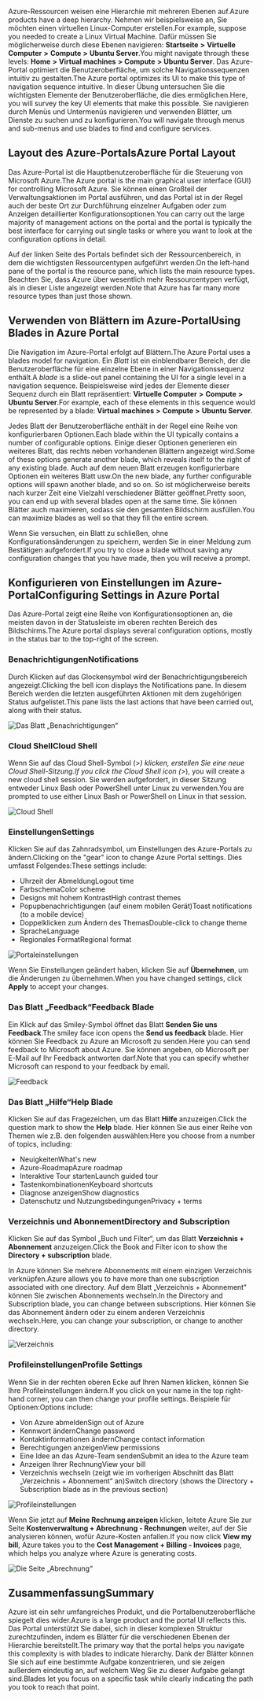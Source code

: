 <span data-ttu-id="0d65e-101">Azure-Ressourcen weisen eine Hierarchie mit mehreren Ebenen auf.</span><span class="sxs-lookup"><span data-stu-id="0d65e-101">Azure products have a deep hierarchy.</span></span> <span data-ttu-id="0d65e-102">Nehmen wir beispielsweise an, Sie möchten einen virtuellen Linux-Computer erstellen.</span><span class="sxs-lookup"><span data-stu-id="0d65e-102">For example, suppose you needed to create a Linux Virtual Machine.</span></span> <span data-ttu-id="0d65e-103">Dafür müssen Sie möglicherweise durch diese Ebenen navigieren: **Startseite** **>** **Virtuelle Computer** **>** **Compute** **>** **Ubuntu Server**.</span><span class="sxs-lookup"><span data-stu-id="0d65e-103">You might navigate through these levels: **Home** **>** **Virtual machines** **>** **Compute** **>** **Ubuntu Server**.</span></span> <span data-ttu-id="0d65e-104">Das Azure-Portal optimiert die Benutzeroberfläche, um solche Navigationssequenzen intuitiv zu gestalten.</span><span class="sxs-lookup"><span data-stu-id="0d65e-104">The Azure portal optimizes its UI to make this type of navigation sequence intuitive.</span></span> <span data-ttu-id="0d65e-105">In dieser Übung untersuchen Sie die wichtigsten Elemente der Benutzeroberfläche, die dies ermöglichen.</span><span class="sxs-lookup"><span data-stu-id="0d65e-105">Here, you will survey the key UI elements that make this possible.</span></span> <span data-ttu-id="0d65e-106">Sie navigieren durch Menüs und Untermenüs navigieren und verwenden Blätter, um Dienste zu suchen und zu konfigurieren.</span><span class="sxs-lookup"><span data-stu-id="0d65e-106">You will navigate through menus and sub-menus and use blades to find and configure services.</span></span>

## <a name="azure-portal-layout"></a><span data-ttu-id="0d65e-107">Layout des Azure-Portals</span><span class="sxs-lookup"><span data-stu-id="0d65e-107">Azure Portal Layout</span></span>

<span data-ttu-id="0d65e-108">Das Azure-Portal ist die Hauptbenutzeroberfläche für die Steuerung von Microsoft Azure.</span><span class="sxs-lookup"><span data-stu-id="0d65e-108">The Azure portal is the main graphical user interface (GUI) for controlling Microsoft Azure.</span></span> <span data-ttu-id="0d65e-109">Sie können einen Großteil der Verwaltungsaktionen im Portal ausführen, und das Portal ist in der Regel auch der beste Ort zur Durchführung einzelner Aufgaben oder zum Anzeigen detaillierter Konfigurationsoptionen.</span><span class="sxs-lookup"><span data-stu-id="0d65e-109">You can carry out the large majority of management actions on the portal and the portal is typically the best interface for carrying out single tasks or where you want to look at the configuration options in detail.</span></span>

<span data-ttu-id="0d65e-110">Auf der linken Seite des Portals befindet sich der Ressourcenbereich, in dem die wichtigsten Ressourcentypen aufgeführt werden.</span><span class="sxs-lookup"><span data-stu-id="0d65e-110">On the left-hand pane of the portal is the resource pane, which lists the main resource types.</span></span> <span data-ttu-id="0d65e-111">Beachten Sie, dass Azure über wesentlich mehr Ressourcentypen verfügt, als in dieser Liste angezeigt werden.</span><span class="sxs-lookup"><span data-stu-id="0d65e-111">Note that Azure has far many more resource types than just those shown.</span></span>

## <a name="using-blades-in-azure-portal"></a><span data-ttu-id="0d65e-112">Verwenden von Blättern im Azure-Portal</span><span class="sxs-lookup"><span data-stu-id="0d65e-112">Using Blades in Azure Portal</span></span>

<span data-ttu-id="0d65e-113">Die Navigation im Azure-Portal erfolgt auf Blättern.</span><span class="sxs-lookup"><span data-stu-id="0d65e-113">The Azure Portal uses a blades model for navigation.</span></span> <span data-ttu-id="0d65e-114">Ein _Blatt_ ist ein einblendbarer Bereich, der die Benutzeroberfläche für eine einzelne Ebene in einer Navigationssequenz enthält.</span><span class="sxs-lookup"><span data-stu-id="0d65e-114">A _blade_ is a slide-out panel containing the UI for a single level in a navigation sequence.</span></span> <span data-ttu-id="0d65e-115">Beispielsweise wird jedes der Elemente dieser Sequenz durch ein Blatt repräsentiert: **Virtuelle Computer** **>** **Compute** **>** **Ubuntu Server**.</span><span class="sxs-lookup"><span data-stu-id="0d65e-115">For example, each of these elements in this sequence would be represented by a blade: **Virtual machines** **>** **Compute** **>** **Ubuntu Server**.</span></span>

<span data-ttu-id="0d65e-116">Jedes Blatt der Benutzeroberfläche enthält in der Regel eine Reihe von konfigurierbaren Optionen.</span><span class="sxs-lookup"><span data-stu-id="0d65e-116">Each blade within the UI typically contains a number of configurable options.</span></span> <span data-ttu-id="0d65e-117">Einige dieser Optionen generieren ein weiteres Blatt, das rechts neben vorhandenen Blättern angezeigt wird.</span><span class="sxs-lookup"><span data-stu-id="0d65e-117">Some of these options generate another blade, which reveals itself to the right of any existing blade.</span></span> <span data-ttu-id="0d65e-118">Auch auf dem neuen Blatt erzeugen konfigurierbare Optionen ein weiteres Blatt usw.</span><span class="sxs-lookup"><span data-stu-id="0d65e-118">On the new blade, any further configurable options will spawn another blade, and so on.</span></span> <span data-ttu-id="0d65e-119">So ist möglicherweise bereits nach kurzer Zeit eine Vielzahl verschiedener Blätter geöffnet.</span><span class="sxs-lookup"><span data-stu-id="0d65e-119">Pretty soon, you can end up with several blades open at the same time.</span></span> <span data-ttu-id="0d65e-120">Sie können Blätter auch maximieren, sodass sie den gesamten Bildschirm ausfüllen.</span><span class="sxs-lookup"><span data-stu-id="0d65e-120">You can maximize blades as well so that they fill the entire screen.</span></span>

<span data-ttu-id="0d65e-121">Wenn Sie versuchen, ein Blatt zu schließen, ohne Konfigurationsänderungen zu speichern, werden Sie in einer Meldung zum Bestätigen aufgefordert.</span><span class="sxs-lookup"><span data-stu-id="0d65e-121">If you try to close a blade without saving any configuration changes that you have made, then you will receive a prompt.</span></span>

## <a name="configuring-settings-in-azure-portal"></a><span data-ttu-id="0d65e-122">Konfigurieren von Einstellungen im Azure-Portal</span><span class="sxs-lookup"><span data-stu-id="0d65e-122">Configuring Settings in Azure Portal</span></span>

<span data-ttu-id="0d65e-123">Das Azure-Portal zeigt eine Reihe von Konfigurationsoptionen an, die meisten davon in der Statusleiste im oberen rechten Bereich des Bildschirms.</span><span class="sxs-lookup"><span data-stu-id="0d65e-123">The Azure portal displays several configuration options, mostly in the status bar to the top-right of the screen.</span></span>

### <a name="notifications"></a><span data-ttu-id="0d65e-124">Benachrichtigungen</span><span class="sxs-lookup"><span data-stu-id="0d65e-124">Notifications</span></span>

<span data-ttu-id="0d65e-125">Durch Klicken auf das Glockensymbol wird der Benachrichtigungsbereich angezeigt.</span><span class="sxs-lookup"><span data-stu-id="0d65e-125">Clicking the bell icon displays the Notifications pane.</span></span> <span data-ttu-id="0d65e-126">In diesem Bereich werden die letzten ausgeführten Aktionen mit dem zugehörigen Status aufgelistet.</span><span class="sxs-lookup"><span data-stu-id="0d65e-126">This pane lists the last actions that have been carried out, along with their status.</span></span>

![Das Blatt „Benachrichtigungen“](../images/2-notifications-blade.PNG)

### <a name="cloud-shell"></a><span data-ttu-id="0d65e-128">Cloud Shell</span><span class="sxs-lookup"><span data-stu-id="0d65e-128">Cloud Shell</span></span>

<span data-ttu-id="0d65e-129">Wenn Sie auf das Cloud Shell-Symbol (>_) klicken, erstellen Sie eine neue Cloud Shell-Sitzung.</span><span class="sxs-lookup"><span data-stu-id="0d65e-129">If you click the Cloud Shell icon (>_), you will create a new cloud shell session.</span></span> <span data-ttu-id="0d65e-130">Sie werden aufgefordert, in dieser Sitzung entweder Linux Bash oder PowerShell unter Linux zu verwenden.</span><span class="sxs-lookup"><span data-stu-id="0d65e-130">You are prompted to use either Linux Bash or PowerShell on Linux in that session.</span></span>

![Cloud Shell](../images/2-choose-shell.PNG)

### <a name="settings"></a><span data-ttu-id="0d65e-132">Einstellungen</span><span class="sxs-lookup"><span data-stu-id="0d65e-132">Settings</span></span>

<span data-ttu-id="0d65e-133">Klicken Sie auf das Zahnradsymbol, um Einstellungen des Azure-Portals zu ändern.</span><span class="sxs-lookup"><span data-stu-id="0d65e-133">Clicking on the "gear" icon to change Azure Portal settings.</span></span> <span data-ttu-id="0d65e-134">Dies umfasst Folgendes:</span><span class="sxs-lookup"><span data-stu-id="0d65e-134">These settings include:</span></span>

* <span data-ttu-id="0d65e-135">Uhrzeit der Abmeldung</span><span class="sxs-lookup"><span data-stu-id="0d65e-135">Logout time</span></span>
* <span data-ttu-id="0d65e-136">Farbschema</span><span class="sxs-lookup"><span data-stu-id="0d65e-136">Color scheme</span></span>
* <span data-ttu-id="0d65e-137">Designs mit hohem Kontrast</span><span class="sxs-lookup"><span data-stu-id="0d65e-137">High contrast themes</span></span>
* <span data-ttu-id="0d65e-138">Popupbenachrichtigungen (auf einem mobilen Gerät)</span><span class="sxs-lookup"><span data-stu-id="0d65e-138">Toast notifications (to a mobile device)</span></span>
* <span data-ttu-id="0d65e-139">Doppelklicken zum Ändern des Themas</span><span class="sxs-lookup"><span data-stu-id="0d65e-139">Double-click to change theme</span></span>
* <span data-ttu-id="0d65e-140">Sprache</span><span class="sxs-lookup"><span data-stu-id="0d65e-140">Language</span></span>
* <span data-ttu-id="0d65e-141">Regionales Format</span><span class="sxs-lookup"><span data-stu-id="0d65e-141">Regional format</span></span>

![Portaleinstellungen](../images/2-settings-blade.PNG)

<span data-ttu-id="0d65e-143">Wenn Sie Einstellungen geändert haben, klicken Sie auf **Übernehmen**, um die Änderungen zu übernehmen.</span><span class="sxs-lookup"><span data-stu-id="0d65e-143">When you have changed settings, click **Apply** to accept your changes.</span></span>

### <a name="feedback-blade"></a><span data-ttu-id="0d65e-144">Das Blatt „Feedback“</span><span class="sxs-lookup"><span data-stu-id="0d65e-144">Feedback Blade</span></span>

<span data-ttu-id="0d65e-145">Ein Klick auf das Smiley-Symbol öffnet das Blatt **Senden Sie uns Feedback**.</span><span class="sxs-lookup"><span data-stu-id="0d65e-145">The smiley face icon opens the **Send us feedback** blade.</span></span> <span data-ttu-id="0d65e-146">Hier können Sie Feedback zu Azure an Microsoft zu senden.</span><span class="sxs-lookup"><span data-stu-id="0d65e-146">Here you can send feedback to Microsoft about Azure.</span></span> <span data-ttu-id="0d65e-147">Sie können angeben, ob Microsoft per E-Mail auf Ihr Feedback antworten darf.</span><span class="sxs-lookup"><span data-stu-id="0d65e-147">Note that you can specify whether Microsoft can respond to your feedback by email.</span></span>

![Feedback](../images/2-feedback-blade.PNG)

### <a name="help-blade"></a><span data-ttu-id="0d65e-149">Das Blatt „Hilfe“</span><span class="sxs-lookup"><span data-stu-id="0d65e-149">Help Blade</span></span>

<span data-ttu-id="0d65e-150">Klicken Sie auf das Fragezeichen, um das Blatt **Hilfe** anzuzeigen.</span><span class="sxs-lookup"><span data-stu-id="0d65e-150">Click the question mark to show the **Help** blade.</span></span> <span data-ttu-id="0d65e-151">Hier können Sie aus einer Reihe von Themen wie z.B. den folgenden auswählen:</span><span class="sxs-lookup"><span data-stu-id="0d65e-151">Here you choose from a number of topics, including:</span></span>

* <span data-ttu-id="0d65e-152">Neuigkeiten</span><span class="sxs-lookup"><span data-stu-id="0d65e-152">What's new</span></span>
* <span data-ttu-id="0d65e-153">Azure-Roadmap</span><span class="sxs-lookup"><span data-stu-id="0d65e-153">Azure roadmap</span></span>
* <span data-ttu-id="0d65e-154">Interaktive Tour starten</span><span class="sxs-lookup"><span data-stu-id="0d65e-154">Launch guided tour</span></span>
* <span data-ttu-id="0d65e-155">Tastenkombinationen</span><span class="sxs-lookup"><span data-stu-id="0d65e-155">Keyboard shortcuts</span></span>
* <span data-ttu-id="0d65e-156">Diagnose anzeigen</span><span class="sxs-lookup"><span data-stu-id="0d65e-156">Show diagnostics</span></span>
* <span data-ttu-id="0d65e-157">Datenschutz und Nutzungsbedingungen</span><span class="sxs-lookup"><span data-stu-id="0d65e-157">Privacy + terms</span></span>

### <a name="directory-and-subscription"></a><span data-ttu-id="0d65e-158">Verzeichnis und Abonnement</span><span class="sxs-lookup"><span data-stu-id="0d65e-158">Directory and Subscription</span></span>

<span data-ttu-id="0d65e-159">Klicken Sie auf das Symbol „Buch und Filter“, um das Blatt **Verzeichnis + Abonnement** anzuzeigen.</span><span class="sxs-lookup"><span data-stu-id="0d65e-159">Click the Book and Filter icon to show the **Directory + subscription** blade.</span></span>

<span data-ttu-id="0d65e-160">In Azure können Sie mehrere Abonnements mit einem einzigen Verzeichnis verknüpfen.</span><span class="sxs-lookup"><span data-stu-id="0d65e-160">Azure allows you to have more than one subscription associated with one directory.</span></span> <span data-ttu-id="0d65e-161">Auf dem Blatt „Verzeichnis + Abonnement“ können Sie zwischen Abonnements wechseln.</span><span class="sxs-lookup"><span data-stu-id="0d65e-161">In the Directory and Subscription blade, you can change between subscriptions.</span></span> <span data-ttu-id="0d65e-162">Hier können Sie das Abonnement ändern oder zu einem anderen Verzeichnis wechseln.</span><span class="sxs-lookup"><span data-stu-id="0d65e-162">Here, you can change your subscription, or change to another directory.</span></span>

![Verzeichnis](../images/2-directory-blade-1.PNG)

### <a name="profile-settings"></a><span data-ttu-id="0d65e-164">Profileinstellungen</span><span class="sxs-lookup"><span data-stu-id="0d65e-164">Profile Settings</span></span>

<span data-ttu-id="0d65e-165">Wenn Sie in der rechten oberen Ecke auf Ihren Namen klicken, können Sie Ihre Profileinstellungen ändern.</span><span class="sxs-lookup"><span data-stu-id="0d65e-165">If you click on your name in the top right-hand corner, you can then change your profile settings.</span></span>
<span data-ttu-id="0d65e-166">Beispiele für Optionen:</span><span class="sxs-lookup"><span data-stu-id="0d65e-166">Options include:</span></span>

* <span data-ttu-id="0d65e-167">Von Azure abmelden</span><span class="sxs-lookup"><span data-stu-id="0d65e-167">Sign out of Azure</span></span>
* <span data-ttu-id="0d65e-168">Kennwort ändern</span><span class="sxs-lookup"><span data-stu-id="0d65e-168">Change password</span></span>
* <span data-ttu-id="0d65e-169">Kontaktinformationen ändern</span><span class="sxs-lookup"><span data-stu-id="0d65e-169">Change contact information</span></span>
* <span data-ttu-id="0d65e-170">Berechtigungen anzeigen</span><span class="sxs-lookup"><span data-stu-id="0d65e-170">View permissions</span></span>
* <span data-ttu-id="0d65e-171">Eine Idee an das Azure-Team senden</span><span class="sxs-lookup"><span data-stu-id="0d65e-171">Submit an idea to the Azure team</span></span>
* <span data-ttu-id="0d65e-172">Anzeigen Ihrer Rechnung</span><span class="sxs-lookup"><span data-stu-id="0d65e-172">View your bill</span></span>
* <span data-ttu-id="0d65e-173">Verzeichnis wechseln (zeigt wie im vorherigen Abschnitt das Blatt „Verzeichnis + Abonnement“ an)</span><span class="sxs-lookup"><span data-stu-id="0d65e-173">Switch directory (shows the Directory + Subscription blade as in the previous section)</span></span>

![Profileinstellungen](../images/2-portal-menu.png)

<span data-ttu-id="0d65e-175">Wenn Sie jetzt auf **Meine Rechnung anzeigen** klicken, leitete Azure Sie zur Seite **Kostenverwaltung + Abrechnung - Rechnungen** weiter, auf der Sie analysieren können, wofür Azure-Kosten anfallen.</span><span class="sxs-lookup"><span data-stu-id="0d65e-175">If you now click **View my bill**, Azure takes you to the **Cost Management + Billing - Invoices** page, which helps you analyze where Azure is generating costs.</span></span>

![Die Seite „Abrechnung“](../images/2-portal-billing.PNG)

## <a name="summary"></a><span data-ttu-id="0d65e-177">Zusammenfassung</span><span class="sxs-lookup"><span data-stu-id="0d65e-177">Summary</span></span>

<span data-ttu-id="0d65e-178">Azure ist ein sehr umfangreiches Produkt, und die Portalbenutzeroberfläche spiegelt dies wider.</span><span class="sxs-lookup"><span data-stu-id="0d65e-178">Azure is a large product and the portal UI reflects this.</span></span> <span data-ttu-id="0d65e-179">Das Portal unterstützt Sie dabei, sich in dieser komplexen Struktur zurechtzufinden, indem es Blätter für die verschiedenen Ebenen der Hierarchie bereitstellt.</span><span class="sxs-lookup"><span data-stu-id="0d65e-179">The primary way that the portal helps you navigate this complexity is with blades to indicate hierarchy.</span></span> <span data-ttu-id="0d65e-180">Dank der Blätter können Sie sich auf eine bestimmte Aufgabe konzentrieren, und sie zeigen außerdem eindeutig an, auf welchem Weg Sie zu dieser Aufgabe gelangt sind.</span><span class="sxs-lookup"><span data-stu-id="0d65e-180">Blades let you focus on a specific task while clearly indicating the path you took to reach that point.</span></span>